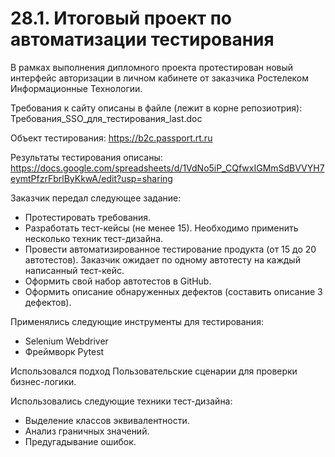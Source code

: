 # 28.1. Итоговый проект по автоматизации тестирования

В рамках выполнения дипломного проекта протестирован новый интерфейс авторизации в личном кабинете от заказчика Ростелеком Информационные Технологии. 

Требования к сайту описаны в файле (лежит в корне репозиотрия):
Требования_SSO_для_тестирования_last.doc

Объект тестирования: https://b2c.passport.rt.ru

Результаты тестирования описаны: 
https://docs.google.com/spreadsheets/d/1VdNo5iP_CQfwxIGMmSdBVVYH7eymtPfzrFbrlByKkwA/edit?usp=sharing

Заказчик передал следующее задание:

- Протестировать требования.
- Разработать тест-кейсы (не менее 15). Необходимо применить несколько техник тест-дизайна.
- Провести автоматизированное тестирование продукта (от 15 до 20 автотестов). Заказчик ожидает по одному автотесту на каждый написанный тест-кейс.
- Оформить свой набор автотестов в GitHub.
- Оформить описание обнаруженных дефектов (составить описание 3 дефектов).

Применялись следующие инструменты для тестирования:

- Selenium Webdriver
- Фреймворк Pytest

Использовался подход Пользовательские сценарии для проверки бизнес-логики.

Использовались следующие техники тест-дизайна:

- Выделение классов эквивалентности.
- Анализ граничных значений.
- Предугадывание ошибок.

  
